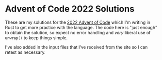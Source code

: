 # Advent of Code 2022 Solutions

These are my solutions for the [2022 Advent of Code](https://adventofcode.com/2022)
which I'm writing in Rust to get more practice with the language. The code here
is "just enough" to obtain the solution, so expect no error handling and _very_
liberal use of `unwrap()` to keep things simple.

I've also added in the input files that I've received from the site so I can
retest as necessary.
